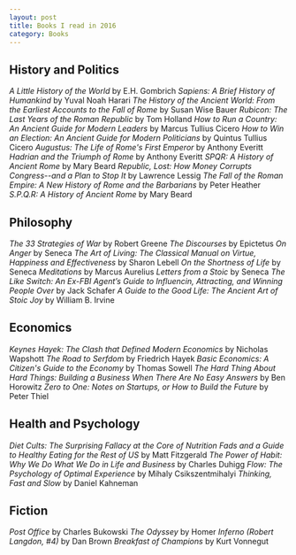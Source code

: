 ```yaml
---
layout: post
title: Books I read in 2016
category: Books
---
```

## History and Politics

*A Little History of the World* by E.H. Gombrich
*Sapiens: A Brief History of Humankind* by Yuval Noah Harari
*The History of the Ancient World: From the Earliest Accounts to the Fall of Rome* by Susan Wise Bauer
*Rubicon: The Last Years of the Roman Republic* by Tom Holland
*How to Run a Country: An Ancient Guide for Modern Leaders* by Marcus Tullius Cicero
*How to Win an Election: An Ancient Guide for Modern Politicians* by Quintus Tullius Cicero
*Augustus: The Life of Rome's First Emperor* by Anthony Everitt
*Hadrian and the Triumph of Rome* by Anthony Everitt
*SPQR: A History of Ancient Rome* by Mary Beard
*Republic, Lost: How Money Corrupts Congress--and a Plan to Stop It* by Lawrence Lessig
*The Fall of the Roman Empire: A New History of Rome and the Barbarians* by Peter Heather
*S.P.Q.R: A History of Ancient Rome* by Mary Beard

## Philosophy

*The 33 Strategies of War* by Robert Greene
*The Discourses* by Epictetus
*On Anger* by Seneca
*The Art of Living: The Classical Manual on Virtue, Happiness and Effectiveness* by Sharon Lebell
*On the Shortness of Life* by Seneca
*Meditations* by Marcus Aurelius
*Letters from a Stoic* by Seneca
*The Like Switch: An Ex-FBI Agent’s Guide to Influencin, Attracting, and Winning People Over* by Jack Schafer
*A Guide to the Good Life: The Ancient Art of Stoic Joy* by William B. Irvine


## Economics

*Keynes Hayek: The Clash that Defined Modern Economics* by Nicholas Wapshott
*The Road to Serfdom* by Friedrich Hayek
*Basic Economics: A Citizen's Guide to the Economy* by Thomas Sowell
*The Hard Thing About Hard Things: Building a Business When There Are No Easy Answers* by Ben Horowitz
*Zero to One: Notes on Startups, or How to Build the Future* by Peter Thiel


## Health and Psychology

*Diet Cults: The Surprising Fallacy at the Core of Nutrition Fads and a Guide to Healthy Eating for the Rest of US* by Matt Fitzgerald
*The Power of Habit: Why We Do What We Do in Life and Business* by Charles Duhigg
*Flow: The Psychology of Optimal Experience* by Mihaly Csikszentmihalyi
*Thinking, Fast and Slow* by Daniel Kahneman


## Fiction

*Post Office* by Charles Bukowski
*The Odyssey* by Homer
*Inferno (Robert Langdon, #4)* by Dan Brown
*Breakfast of Champions* by Kurt Vonnegut
